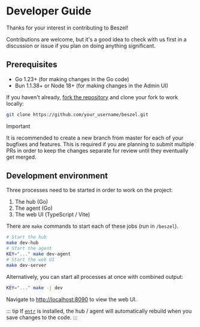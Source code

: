 # Developer Guide

Thanks for your interest in contributing to Beszel!

Contributions are welcome, but it's a good idea to check with us first in a discussion or issue if you plan on doing anything significant.

## Prerequisites

- Go 1.23+ (for making changes in the Go code)
- Bun 1.1.38+ or Node 18+ (for making changes in the Admin UI)

If you haven't already, [fork the repository](https://github.com/henrygd/beszel/fork) and clone your fork to work locally:

```bash
git clone https://github.com/your_username/beszel.git
```

> [!IMPORTANT]
> It is recommended to create a new branch from master for each of your bugfixes and features.
> This is required if you are planning to submit multiple PRs in order to keep the changes separate for review until they eventually get merged.

## Development environment

Three processes need to be started in order to work on the project:

1. The hub (Go)
2. The agent (Go)
3. The web UI (TypeScript / Vite)

There are `make` commands to start each of these jobs (run in `/beszel`).

```bash
# Start the hub
make dev-hub
# Start the agent
KEY="..." make dev-agent
# Start the web UI
make dev-server
```

Alternatively, you can start all processes at once with combined output:

```bash
KEY="..." make -j dev
```

Navigate to [http://localhost:8090](http://localhost:8090) to view the web UI.

::: tip
If [`entr`](https://github.com/eradman/entr) is installed, the hub / agent will automatically rebuild when you save changes to the code.
:::
